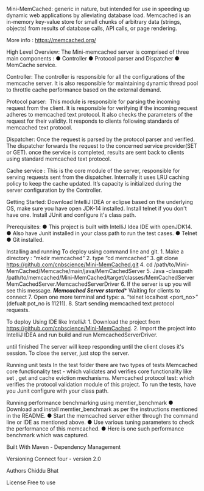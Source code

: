 Mini-MemCached:
generic in nature, but intended for use in speeding up dynamic web applications by 
alleviating database load. Memcached is an in-memory key-value store for small chunks of arbitrary 
data (strings, objects) from results of database calls, API calls, or page rendering.

More info : https://memcached.org/

High Level Overview:
The Mini-memcached server is comprised of three main components :
● Controller
● Protocol parser and Dispatcher
● MemCache service.

Controller: ​The controller is responsible for all the configurations of the memcache server. 
It is also responsible for maintaining dynamic thread pool to throttle cache performance based on the external demand.

Protocol parser: ​ This module is responsible for parsing the incoming request from the client. 
It is responsible for verifying if the incoming request adheres to memcached text protocol. 
It also checks the parameters of the request for their validity. 
It responds to clients following standards of memcached text protocol.

Dispatcher: ​Once the request is parsed by the protocol parser and verified. The dispatcher forwards the request to 
the concerned service provider(SET or GET). once the service is completed, results are sent back to clients using 
standard memcached text protocol.

Cache service : ​This is the core module of the server, responsible for serving requests sent from the dispatcher. 
Internally it uses LRU caching policy to keep the cache updated. It’s capacity is initialized during the server 
configuration by the Controller.


Getting Started:
Download IntelliJ IDEA or eclipse based on the underlying OS, make sure you have
open JDK-14 installed. 
Install telnet if you don't have one.
Install JUnit and configure it's class path.

Prerequisites:
● This project is built with IntelliJ Idea IDE with openJDK14.
● Also have Junit installed in your class path to run the test cases. ● Telnet
● Git installed.

Installing and running 
To deploy using command line and git.
    1. Make a directory : “mkdir memcached”
    2. type “cd memcached”
    3. git clone https://github.com/cnbscience/Mini-MemCached.git
    4. cd /path/to/Mini-MemCached/Memcache/main/java/MemCachedServer
    5. Java -classpath /path/to/memcached/Mini-MemCached/target/classes/MemCachedServer
    MemCachedServer.MemcachedServerDriver
    6. If the server is up you will see this message.
        *************Memcached Server started************** 
                Waiting for clients to connect
    7. Open one more terminal and type:
    a. “telnet localhost <port_no>” (defualt pot_no is 11211).
    8. Start sending memcached text protocol requests.

To deploy Using IDE like IntelliJ:
    1. Download the project from https://github.com/cnbscience/Mini-MemCached​.
    2. Import the project into IntelliJ IDEA and run build and run MemcachedServerDriver.
  

until finished
The server will keep responding until the client closes it's session. To close the server, 
just stop the server.

Running unit tests
In the test folder there are two types of tests 
Memcached core functionality test - which validates and verifies core functionality like
set , get and cache eviction mechanisms.
Memcached protocol test: which verifies the protocol validation module of this project.
To run the tests, have you Junit configure with your class path. 

Running performance benchmarking using memtier_benchmark
    ● Download and install memtier_benchmark as per the instructions mentioned in the README.
    ● Start the memcached server either through the command line or IDE as mentioned above.
    ● Use various tuning parameters to check the performance of this memcached.
    ● Here is one such performance benchmark which was captured.

Built With
Maven - Dependency Management

Versioning
Connect four - version 2.0

Authors
Chiddu Bhat

License
Free to use



